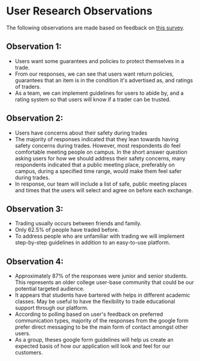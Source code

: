 # User Research Observations

The following observations are made based on feedback on [this survey](https://forms.gle/rFPLNKVMVNnLjC4W7).

## Observation 1:
* Users want some guarantees and policies to protect themselves in a trade.
* From our responses, we can see that users want return policies, guarantees that an item is in the condition it's advertised as, and ratings of traders.
* As a team, we can implement guidelines for users to abide by, and a rating system so that users will know if a trader can be trusted.

## Observation 2:
* Users have concerns about their safety during trades
* The majority of responses indicated that they lean towards having safety concerns during trades. However, most respondents do feel comfortable meeting people on campus. In the short answer question asking users for how we should address their safety concerns, many respondents indicated that a public meeting place, preferably on campus, during a specified time range, would make them feel safer during trades.
* In response, our team will include a list of safe, public meeting places and times that the users will select and agree on before each exchange.

## Observation 3:
* Trading usually occurs between friends and family.
* Only 62.5% of people have traded before.
* To address people who are unfamiliar with trading we will implement step-by-step guidelines in addition to an easy-to-use platform.

## Observation 4:
* Approximately 87% of the responses were junior and senior students. This represents an older college user-base community that could be our potential targeted audience.
* It appears that students have bartered with helps in different academic classes. May be useful to have the flexibility to trade educational support through our platform.
* According to polling based on user's feedback on preferred communication types, majority of the responses from the google form prefer direct messaging to be the main form of contact amongst other users.
* As a group, theses google form guidelines will help us create an expected basis of how our application will look and feel for our customers.


